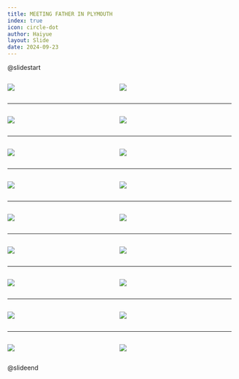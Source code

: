 ```yaml
---
title: MEETING FATHER IN PLYMOUTH
index: true
icon: circle-dot
author: Haiyue
layout: Slide
date: 2024-09-23
---
```

 
@slidestart

<div style="display:flex">
<div style="flex:1">

![](/reading/english/Level-O/MEETING%20FATHER%20IN%20PLYMOUTH/001.webp)
</div>
<div style="flex:1">

![](/reading/english/Level-O/MEETING%20FATHER%20IN%20PLYMOUTH/002.webp)
</div>
</div>

---

<div style="display:flex">
<div style="flex:1">

![](/reading/english/Level-O/MEETING%20FATHER%20IN%20PLYMOUTH/003.webp)
</div>
<div style="flex:1">

![](/reading/english/Level-O/MEETING%20FATHER%20IN%20PLYMOUTH/004.webp)
</div>
</div>

---

<div style="display:flex">
<div style="flex:1">

![](/reading/english/Level-O/MEETING%20FATHER%20IN%20PLYMOUTH/005.webp)
</div>
<div style="flex:1">

![](/reading/english/Level-O/MEETING%20FATHER%20IN%20PLYMOUTH/006.webp)
</div>
</div>

---

<div style="display:flex">
<div style="flex:1">

![](/reading/english/Level-O/MEETING%20FATHER%20IN%20PLYMOUTH/007.webp)
</div>
<div style="flex:1">

![](/reading/english/Level-O/MEETING%20FATHER%20IN%20PLYMOUTH/008.webp)
</div>
</div>

---

<div style="display:flex">
<div style="flex:1">

![](/reading/english/Level-O/MEETING%20FATHER%20IN%20PLYMOUTH/009.webp)
</div>
<div style="flex:1">

![](/reading/english/Level-O/MEETING%20FATHER%20IN%20PLYMOUTH/010.webp)
</div>
</div>

---

<div style="display:flex">
<div style="flex:1">

![](/reading/english/Level-O/MEETING%20FATHER%20IN%20PLYMOUTH/011.webp)
</div>
<div style="flex:1">

![](/reading/english/Level-O/MEETING%20FATHER%20IN%20PLYMOUTH/012.webp)
</div>
</div>

---

<div style="display:flex">
<div style="flex:1">

![](/reading/english/Level-O/MEETING%20FATHER%20IN%20PLYMOUTH/013.webp)
</div>
<div style="flex:1">

![](/reading/english/Level-O/MEETING%20FATHER%20IN%20PLYMOUTH/014.webp)
</div>
</div>

---

<div style="display:flex">
<div style="flex:1">

![](/reading/english/Level-O/MEETING%20FATHER%20IN%20PLYMOUTH/015.webp)
</div>
<div style="flex:1">

![](/reading/english/Level-O/MEETING%20FATHER%20IN%20PLYMOUTH/016.webp)
</div>
</div>

---

<div style="display:flex">
<div style="flex:1">

![](/reading/english/Level-O/MEETING%20FATHER%20IN%20PLYMOUTH/017.webp)
</div>
<div style="flex:1">

![](/reading/english/Level-O/MEETING%20FATHER%20IN%20PLYMOUTH/018.webp)
</div>
</div>

@slideend